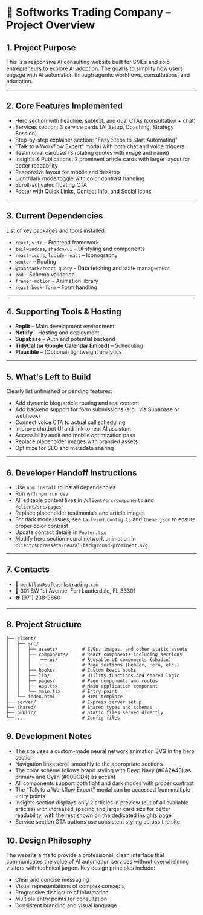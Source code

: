 # 🧾 Softworks Trading Company – Project Overview

## 1. Project Purpose  
This is a responsive AI consulting website built for SMEs and solo entrepreneurs to explore AI adoption. The goal is to simplify how users engage with AI automation through agentic workflows, consultations, and education.

---

## 2. Core Features Implemented  
- Hero section with headline, subtext, and dual CTAs (consultation + chat)
- Services section: 3 service cards (AI Setup, Coaching, Strategy Session)
- Step-by-step explainer section: "Easy Steps to Start Automating"
- "Talk to a Workflow Expert" modal with both chat and voice triggers
- Testimonial carousel (3 rotating quotes with image and name)
- Insights & Publications: 2 prominent article cards with larger layout for better readability
- Responsive layout for mobile and desktop
- Light/dark mode toggle with color contrast handling
- Scroll-activated floating CTA
- Footer with Quick Links, Contact Info, and Social Icons

---

## 3. Current Dependencies  
List of key packages and tools installed:

- `react`, `vite` – Frontend framework
- `tailwindcss`, `shadcn/ui` – UI styling and components
- `react-icons`, `lucide-react` – Iconography
- `wouter` – Routing
- `@tanstack/react-query` – Data fetching and state management
- `zod` – Schema validation
- `framer-motion` – Animation library
- `react-hook-form` – Form handling

---

## 4. Supporting Tools & Hosting  
- **Replit** – Main development environment  
- **Netlify** – Hosting and deployment  
- **Supabase** – Auth and potential backend  
- **TidyCal (or Google Calendar Embed)** – Scheduling  
- **Plausible** – (Optional) lightweight analytics  

---

## 5. What's Left to Build  
Clearly list unfinished or pending features:

- Add dynamic blog/article routing and real content
- Add backend support for form submissions (e.g., via Supabase or webhook)
- Connect voice CTA to actual call scheduling
- Improve chatbot UI and link to real AI assistant
- Accessibility audit and mobile optimization pass
- Replace placeholder images with branded assets
- Optimize for SEO and metadata sharing

---

## 6. Developer Handoff Instructions  
- Use `npm install` to install dependencies  
- Run with `npm run dev`  
- All editable content lives in `/client/src/components` and `/client/src/pages`
- Replace placeholder testimonials and article images  
- For dark mode issues, see `tailwind.config.ts` and `theme.json` to ensure proper color contrast
- Update contact details in `Footer.tsx`
- Modify hero section neural network animation in `client/src/assets/neural-background-prominent.svg`

---

## 7. Contacts  
- 📧 `workflow@softworkstrading.com`  
- 📍 301 SW 1st Avenue, Fort Lauderdale, FL 33301  
- ☎️ (971) 238-3860  

---

## 8. Project Structure

```
├── client/
│   ├── src/
│   │   ├── assets/         # SVGs, images, and other static assets
│   │   ├── components/     # React components including sections
│   │   │   ├── ui/         # Reusable UI components (shadcn)
│   │   │   └── ...         # Page sections (Header, Hero, etc.)
│   │   ├── hooks/          # Custom React hooks
│   │   ├── lib/            # Utility functions and shared logic
│   │   ├── pages/          # Page components and routes
│   │   ├── App.tsx         # Main application component
│   │   └── main.tsx        # Entry point
│   └── index.html          # HTML template
├── server/                 # Express server setup
├── shared/                 # Shared types and schemas
├── public/                 # Static files served directly
└── ...                     # Config files
```

## 9. Development Notes

- The site uses a custom-made neural network animation SVG in the hero section
- Navigation links scroll smoothly to the appropriate sections
- The color scheme follows brand styling with Deep Navy (#0A2A43) as primary and Cyan (#00BCD4) as accent
- All components support both light and dark modes with proper contrast
- The "Talk to a Workflow Expert" modal can be accessed from multiple entry points
- Insights section displays only 2 articles in preview (out of all available articles) with increased spacing and larger card size for better readability, with the rest shown on the dedicated insights page
- Service section CTA buttons use consistent styling across the site

## 10. Design Philosophy

The website aims to provide a professional, clean interface that communicates the value of AI automation services without overwhelming visitors with technical jargon. Key design principles include:

- Clear and concise messaging
- Visual representations of complex concepts
- Progressive disclosure of information
- Multiple entry points for consultation
- Consistent branding and visual language